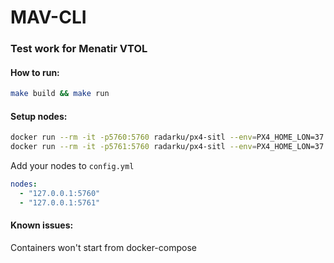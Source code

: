 # MAV-CLI

### Test work for Menatir VTOL

#### How to run:

```bash
make build && make run
```

#### Setup nodes:

```bash
docker run --rm -it -p5760:5760 radarku/px4-sitl --env=PX4_HOME_LON=37.151 --env=PX4_HOME_ALT=16.2 --env=PX4_HOME_LAT=42.3898
docker run --rm -it -p5761:5760 radarku/px4-sitl --env=PX4_HOME_LON=37.151 --env=PX4_HOME_ALT=15.2 --env=PX4_HOME_LAT=41.3898
```

Add your nodes to `config.yml`
```yaml
nodes:
  - "127.0.0.1:5760"
  - "127.0.0.1:5761"
```


#### Known issues:

Containers won't start from docker-compose